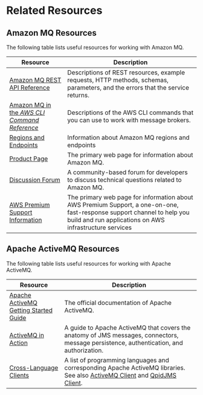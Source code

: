 # Related Resources<a name="amazon-mq-related-resources"></a>

## Amazon MQ Resources<a name="amazon-mq-resources"></a>

The following table lists useful resources for working with Amazon MQ\.


| Resource | Description | 
| --- | --- | 
| [Amazon MQ REST API Reference](http://docs.aws.amazon.com/amazon-mq/latest/api-reference/)  | Descriptions of REST resources, example requests, HTTP methods, schemas, parameters, and the errors that the service returns\.  | 
| [Amazon MQ in the *AWS CLI Command Reference*](http://docs.aws.amazon.com/cli/latest/reference/mq/index.html) | Descriptions of the AWS CLI commands that you can use to work with message brokers\. | 
| [Regions and Endpoints](http://docs.aws.amazon.com/general/latest/gr/rande.html#amazon-mq_region) | Information about Amazon MQ regions and endpoints | 
| [Product Page](https://aws.amazon.com/amazon-mq/) | The primary web page for information about Amazon MQ\. | 
| [Discussion Forum](https://forums.aws.amazon.com/forum.jspa?forumID=279) | A community\-based forum for developers to discuss technical questions related to Amazon MQ\. | 
| [AWS Premium Support Information](https://aws.amazon.com/premiumsupport/) | The primary web page for information about AWS Premium Support, a one\-on\-one, fast\-response support channel to help you build and run applications on AWS infrastructure services | 

## Apache ActiveMQ Resources<a name="activemq-resources"></a>

The following table lists useful resources for working with Apache ActiveMQ\.


| Resource | Description | 
| --- | --- | 
| [Apache ActiveMQ Getting Started Guide](http://activemq.apache.org/getting-started.html) | The official documentation of Apache ActiveMQ\. | 
| [ActiveMQ in Action](https://www.manning.com/books/activemq-in-action) | A guide to Apache ActiveMQ that covers the anatomy of JMS messages, connectors, message persistence, authentication, and authorization\. | 
| [Cross\-Language Clients](http://activemq.apache.org/cross-language-clients.html) | A list of programming languages and corresponding Apache ActiveMQ libraries\. See also [ActiveMQ Client](https://mvnrepository.com/artifact/org.apache.activemq/activemq-client) and [QpidJMS Client](https://mvnrepository.com/artifact/org.apache.qpid/qpid-jms-client)\. | 
